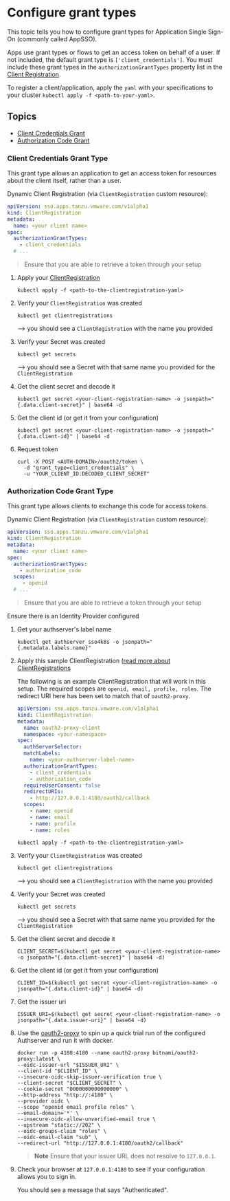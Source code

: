 # Configure grant types

This topic tells you how to configure grant types for Application Single Sign-On 
(commonly called AppSSO).

Apps use grant types or flows to get an access token on behalf of a user. 
If not included, the default grant type is `['client_credentials']`. 
You must include these grant types in the `authorizationGrantTypes` property list 
in the [Client Registration](../reference/api/clientregistration.hbs.md).

To register a client/application, apply the `yaml` with your specifications to your cluster
`kubectl apply -f <path-to-your-yaml>`.

## Topics

- [Client Credentials Grant](#client-credentials-grant-type)
- [Authorization Code Grant](#authorization-code-grant-type)

### Client Credentials Grant Type

This grant type allows an application to get an access token for resources about the client itself, rather than a user.

Dynamic Client Registration (via `ClientRegistration` custom resource):

```yaml
apiVersion: sso.apps.tanzu.vmware.com/v1alpha1
kind: ClientRegistration
metadata:
  name: <your client name>
spec:
  authorizationGrantTypes:
    - client_credentials
  # ...
```

> Ensure that you are able to retrieve a token through your setup

1. Apply your [ClientRegistration](../reference/api/clientregistration.hbs.md#example)

   ```shell
   kubectl apply -f <path-to-the-clientregistration-yaml>
   ```

2. Verify your `ClientRegistration` was created

   ```shell
   kubectl get clientregistrations
   ```

   --> you should see a `ClientRegistration` with the name you provided
3. Verify your Secret was created

   ```shell
   kubectl get secrets
   ```

   --> you should see a Secret with that same name you provided for the `ClientRegistration`
4. Get the client secret and decode it

   ```shell
   kubectl get secret <your-client-registration-name> -o jsonpath="{.data.client-secret}" | base64 -d
   ```

5. Get the client id (or get it from your configuration)

   ```shell
   kubectl get secret <your-client-registration-name> -o jsonpath="{.data.client-id}" | base64 -d
   ```

6. Request token

   ```shell
   curl -X POST <AUTH-DOMAIN>/oauth2/token \
     -d "grant_type=client_credentials" \
     -u "YOUR_CLIENT_ID:DECODED_CLIENT_SECRET"
   ```

### Authorization Code Grant Type

This grant type allows clients to exchange this code for access tokens.

Dynamic Client Registration (via `ClientRegistration` custom resource):

```yaml
apiVersion: sso.apps.tanzu.vmware.com/v1alpha1
kind: ClientRegistration
metadata:
  name: <your client name>
spec:
  authorizationGrantTypes:
    - authorization_code
  scopes:
     - openid
  # ...
```

> Ensure that you are able to retrieve a token through your setup

Ensure there is an Identity Provider configured

1. Get your authserver's label name

   ```shell
   kubectl get authserver sso4k8s -o jsonpath="{.metadata.labels.name}"
   ```

2. Apply this sample ClientRegistration ([read more about ClientRegistrations](../reference/api/clientregistration.hbs.md)

   The following is an example ClientRegistration that will work in this setup. The required scopes are `openid, email,
profile, roles`. The redirect URI here has been set to match that of `oauth2-proxy`.

   ```yaml
   apiVersion: sso.apps.tanzu.vmware.com/v1alpha1
   kind: ClientRegistration
   metadata:
     name: oauth2-proxy-client
     namespace: <your-namespace>
   spec:
     authServerSelector:
     matchLabels:
       name: <your-authserver-label-name>
     authorizationGrantTypes:
       - client_credentials
       - authorization_code
     requireUserConsent: false
     redirectURIs:
       - http://127.0.0.1:4180/oauth2/callback
     scopes:
       - name: openid
       - name: email
       - name: profile
       - name: roles
   ```

   ```shell
   kubectl apply -f <path-to-the-clientregistration-yaml>
   ```

3. Verify your `ClientRegistration` was created

   ```shell
   kubectl get clientregistrations
   ```

   --> you should see a `ClientRegistration` with the name you provided
4. Verify your Secret was created

   ```shell
   kubectl get secrets
   ```

   --> you should see a Secret with that same name you provided for the `ClientRegistration`
5. Get the client secret and decode it

   ```shell
   CLIENT_SECRET=$(kubectl get secret <your-client-registration-name> -o jsonpath="{.data.client-secret}" | base64 -d)
   ```

6. Get the client id (or get it from your configuration)

   ```shell
   CLIENT_ID=$(kubectl get secret <your-client-registration-name> -o jsonpath="{.data.client-id}" | base64 -d)
   ```

7. Get the issuer uri

   ```shell
   ISSUER_URI=$(kubectl get secret <your-client-registration-name> -o jsonpath="{.data.issuer-uri}" | base64 -d)
   ```

8. Use the [oauth2-proxy](https://oauth2-proxy.github.io/oauth2-proxy/) to spin up a quick trial run of the configured
Authserver and run it with docker.

   ```shell
   docker run -p 4180:4180 --name oauth2-proxy bitnami/oauth2-proxy:latest \
   --oidc-issuer-url "$ISSUER_URI" \
   --client-id "$CLIENT_ID" \
   --insecure-oidc-skip-issuer-verification true \
   --client-secret "$CLIENT_SECRET" \
   --cookie-secret "0000000000000000" \
   --http-address "http://:4180" \
   --provider oidc \
   --scope "openid email profile roles" \
   --email-domain='*' \
   --insecure-oidc-allow-unverified-email true \
   --upstream "static://202" \
   --oidc-groups-claim "roles" \
   --oidc-email-claim "sub" \
   --redirect-url "http://127.0.0.1:4180/oauth2/callback"
   ```

   >**Note** Ensure that your issuer URL does not resolve to `127.0.0.1`.

9. Check your browser at `127.0.0.1:4180` to see if your configuration allows you to sign in.

   You should see a message that says "Authenticated".
